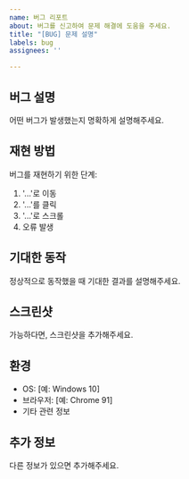 ```yaml
---
name: 버그 리포트
about: 버그를 신고하여 문제 해결에 도움을 주세요.
title: "[BUG] 문제 설명"
labels: bug
assignees: ''

---
```


## 버그 설명
어떤 버그가 발생했는지 명확하게 설명해주세요.

## 재현 방법
버그를 재현하기 위한 단계:
1. '...'로 이동
2. '...'를 클릭
3. '...'로 스크롤
4. 오류 발생

## 기대한 동작
정상적으로 동작했을 때 기대한 결과를 설명해주세요.

## 스크린샷
가능하다면, 스크린샷을 추가해주세요.

## 환경
- OS: [예: Windows 10]
- 브라우저: [예: Chrome 91]
- 기타 관련 정보

## 추가 정보
다른 정보가 있으면 추가해주세요.